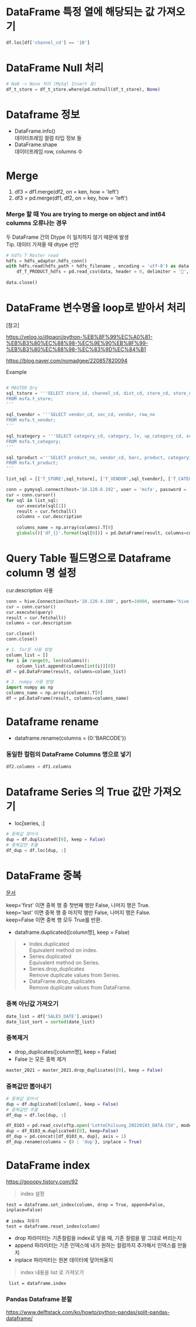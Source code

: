 # DataFrame 특정 열에 해당되는 값 가져오기 
```python 
df.loc[df['channel_cd'] == '10']
```

# DataFrame Null 처리 
```python
# NaN -> None 처리 (MySql Insert 용)
df_t_store = df_t_store.where(pd.notnull(df_t_store), None)
```


# Dataframe 정보 
* DataFrame.info()  
  데이터프레임 컬럼 타입 정보 들
* DataFrame.shape  
  데이터프레임 row, columns 수

# Merge
1. df3 = df1.merge(df2, on = ken, how = 'left')
2. df3 = pd.merge(df1, df2, on = key, how = 'left')

### Merge 할 때 You are trying to merge on object and int64 columns 오류나는 경우  
두 DataFrame 간의 Dtype 이 일치하지 않기 때문에 발생  
Tip.   데이터 가져올 때 dtype 선언
```python
# hdfs T Master read 
hdfs = hdfs_adaptor.hdfs_conn()
with hdfs.read(hdfs_path + hdfs_filename , encoding = 'utf-8') as data:
    df_T_PRODUCT_hdfs = pd.read_csv(data, header = 0, delimiter = '', engine = 'python', dtype = object)
    
data.close()
```



# DataFrame 변수명을 loop로 받아서 처리

[참고]

https://velog.io/@paori/python-%EB%8F%99%EC%A0%81-%EB%B3%80%EC%88%98-%EC%9E%90%EB%8F%99-%EB%B3%80%EC%88%98-%EC%83%9D%EC%84%B1

https://blog.naver.com/nomadgee/220857820094

Example
```python

# MASTER Qry
sql_tstore = '''SELECT store_id, channel_cd, dist_cd, store_cd, store_nm, store_cd_origin, store_nm_origin, sido, sigungu, latitude, longitude, zipcode, addr_road, addr_jibun, direct, setdate
FROM msfa.t_store;
'''

sql_tvendor = '''SELECT vendor_cd, sec_cd, vendor, row_no
FROM msfa.t_vendor;
'''

sql_tcategory = '''SELECT category_cd, category, lv, up_category_cd, sec_cd
FROM msfa.t_category;
'''

sql_tproduct ='''SELECT product_no, vendor_cd, barc, product, category1_cd, category2_cd, category3_cd, category4_cd, category5_cd, category6_cd, category7_cd, pkg_nm, volume, count, promotion, sec_cd, setdate
FROM msfa.t_product;
'''

list_sql = [['T_STORE',sql_tstore], ['T_VENDOR',sql_tvendor], ['T_CATEGORY',sql_tcategory], ['T_PRODUCT',sql_tproduct]]

conn = pymysql.connect(host='10.120.6.192', user = 'msfa', password = 'msfa123!', db = 'msfa')
cur = conn.cursor()
for sql in list_sql:
    cur.execute(sql[1])
    result = cur.fetchall()
    columns = cur.description
    
    columns_name = np.array(columns).T[0]
    globals()['df_{}'.format(sql[0])] = pd.DataFrame(result, columns=columns_name)
```



# Query Table 필드명으로 Dataframe column 명 설정

cur.description 사용

```python
conn = hive.Connection(host='10.120.4.100', port=10000, username='hive', database='ods')
cur = conn.cursor()
cur.execute(query)
result = cur.fetchall()
columns = cur.description

cur.close()
conn.close()

# 1. for문 사용 방법
column_list = []
for i in range(0, len(columns)):
    column_list.append(columns[int(i)][0])
df = pd.DataFrame(result, columns=column_list)

# 2. numpy 사용 방법
import numpy as np
columns_name = np.array(columns).T[0]
df = pd.DataFrame(result, columns=columns_name)
```



# Dataframe rename

* dataframe.rename(columns = {0:'BARCODE'})  

### 동일한 컬럼의 DataFrame Columns 명으로 넣기
```python 
df2.columns = df1.columns
```



# Dataframe Series 의 True 값만 가져오기

* loc[series, :]

``` python 
# 중복값 찾아서 
dup = df.duplicated([0], keep = False)
# 중복값만 추출
df_dup = df.loc[dup, :]
```


# DataFrame 중복

[문서](https://pandas.pydata.org/docs/reference/api/pandas.DataFrame.duplicated.html)

keep='first' 이면 중복 행 중 첫번째 행만 False, 나머지 행은 True.  
keep='last' 이면 중복 행 중 마지막 행만 False, 나머지 행은 False.  
keep=False 이면 중복 행 모두 True를 반환.  

* dataframe.duplicated([column명], keep = False) 

> * Index.duplicated  
>Equivalent method on index.
> * Series.duplicated  
>Equivalent method on Series.
> * Series.drop_duplicates  
>Remove duplicate values from Series.
> * DataFrame.drop_duplicates  
>Remove duplicate values from DataFrame.

### 중복 아닌값 가져오기 
```python 
date_list = df['SALES_DATE'].unique()
date_list_sort = sorted(date_list)
```


### 중복제거 
* drop_duplicates([column명], keep = False)
* False 는 모든 중복 제거 

```python 
master_2021 = master_2021.drop_duplicates([0], keep = False)
```

### 중복값만 뽑아내기
```python 
# 중복값 찾아서 
dup = df.duplicated([column], keep = False)
# 중복값만 추출
df_dup = df.loc[dup, :]
```


```python
df_0103 = pd.read_csv(sftp.open('LotteChilsung_20220103_DATA.CSV', mode="r", bufsize=-1), sep='\t', header=None)  
dup = df_0103_m.duplicated([0], keep=False)
df_dup = pd.concat([df_0103_m, dup], axis = 1)
df_dup.rename(columns = {0 : 'dup'}, inplace = True)

```


# DataFrame index

https://gooopy.tistory.com/92

> index 설정 
```
test = dataframe.set_index(column, drop = True, append=False, inplace=False) 

# index 지우기 
test = dataframe.reset_index(column)
```
* drop 파라미터는 기존컬럼을 index로 넣을 때, 기존 컬럼을 말 그대로 버리는지 
* append 파라미터는 기존 인덱스에 내가 원하는 컬럼까지 추가해서 인덱스를 만들지
* inplace 파라미터는 원본 데이터에 덮어씌울지 

> index 내용을 list 로 가져오기
```
 list = dataframe.index
```



### Pandas Dataframe 분할
https://www.delftstack.com/ko/howto/python-pandas/split-pandas-dataframe/
